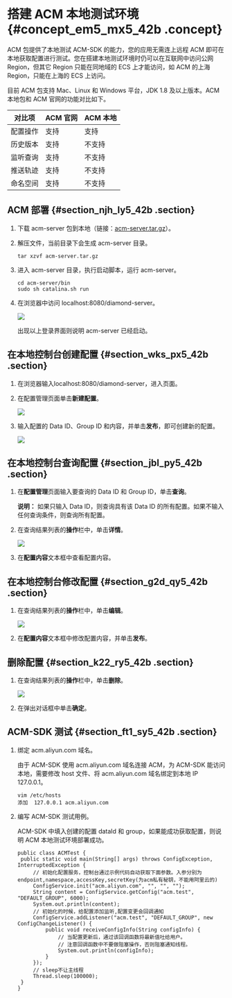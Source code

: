 # 搭建 ACM 本地测试环境 {#concept_em5_mx5_42b .concept}

ACM 包提供了本地测试 ACM-SDK 的能力，您的应用无需连上远程 ACM 即可在本地获取配置进行测试。您在搭建本地测试环境时仍可以在互联网中访问公网 Region，但其它 Region 只能在同地域的 ECS 上才能访问，如 ACM 的上海 Region，只能在上海的 ECS 上访问。

目前 ACM 包支持 Mac、Linux 和 Windows 平台，JDK 1.8 及以上版本。ACM 本地包和 ACM 官网的功能对比如下。

|对比项|ACM 官网|ACM 本地|
|---|------|------|
|配置操作|支持|支持|
|历史版本|支持|不支持|
|监听查询|支持|不支持|
|推送轨迹|支持|不支持|
|命名空间|支持|不支持|

## ACM 部署 {#section_njh_ly5_42b .section}

1.  下载 acm-server 包到本地（链接：[acm-server.tar.gz](http://docs-aliyun.cn-hangzhou.oss.aliyun-inc.com/assets/attach/66462/cn_zh/1523934799094/acm-server.tar.gz?spm=0.0.0.0.IhU2Tv&file=acm-server.tar.gz)）。
2.  解压文件，当前目录下会生成 acm-server 目录。

    ```
    tar xzvf acm-server.tar.gz
    ```

3.  进入 acm-server 目录，执行启动脚本，运行 acm-server。

    ```
    cd acm-server/bin
    sudo sh catalina.sh run
    ```

4.  在浏览器中访问 localhost:8080/diamond-server。

     ![](http://docs-aliyun.cn-hangzhou.oss.aliyun-inc.com/assets/pic/66462/cn_zh/1519974589078/%E7%B2%98%E8%B4%B4%E5%9B%BE%E7%89%87ACM1.png) 

    出现以上登录界面则说明 acm-server 已经启动。


## 在本地控制台创建配置 {#section_wks_px5_42b .section}

1.  在浏览器输入localhost:8080/diamond-server，进入页面。
2.  在配置管理页面单击**新建配置**。

     ![](http://docs-aliyun.cn-hangzhou.oss.aliyun-inc.com/assets/pic/66462/cn_zh/1519974673918/%E7%B2%98%E8%B4%B4%E5%9B%BE%E7%89%87ACM2.png) 

3.  输入配置的 Data ID、Group ID 和内容，并单击**发布**，即可创建新的配置。

     ![](http://docs-aliyun.cn-hangzhou.oss.aliyun-inc.com/assets/pic/66462/cn_zh/1519974839563/%E7%B2%98%E8%B4%B4%E5%9B%BE%E7%89%87ACM3.png) 


## 在本地控制台查询配置 {#section_jbl_py5_42b .section}

1.  在**配置管理**页面输入要查询的 Data ID 和 Group ID，单击**查询**。

    **说明：** 如果只输入 Data ID，则查询具有该 Data ID 的所有配置。如果不输入任何查询条件，则查询所有配置。

2.  在查询结果列表的**操作**栏中，单击**详情**。

     ![](http://docs-aliyun.cn-hangzhou.oss.aliyun-inc.com/assets/pic/66462/cn_zh/1519975078240/%E7%B2%98%E8%B4%B4%E5%9B%BE%E7%89%87ACM5.png) 

3.  在**配置内容**文本框中查看配置内容。

## 在本地控制台修改配置 {#section_g2d_qy5_42b .section}

1.  在查询结果列表的**操作**栏中，单击**编辑**。

     ![](http://docs-aliyun.cn-hangzhou.oss.aliyun-inc.com/assets/pic/66462/cn_zh/1519975221247/%E7%B2%98%E8%B4%B4%E5%9B%BE%E7%89%87ACM7.png) 

2.  在**配置内容**文本框中修改配置内容，并单击**发布**。

## 删除配置 {#section_k22_ry5_42b .section}

1.  在查询结果列表的**操作**栏中，单击**删除**。

     ![](http://docs-aliyun.cn-hangzhou.oss.aliyun-inc.com/assets/pic/66462/cn_zh/1519975344556/%E7%B2%98%E8%B4%B4%E5%9B%BE%E7%89%87ACM9.png) 

2.  在弹出对话框中单击**确定**。

## ACM-SDK 测试 {#section_ft1_sy5_42b .section}

1.  绑定 acm.aliyun.com 域名。

    由于 ACM-SDK 使用 acm.aliyun.com 域名连接 ACM，为 ACM-SDK 能访问本地，需要修改 host 文件、将 acm.aliyun.com 域名绑定到本地 IP 127.0.0.1。

    ```
    vim /etc/hosts
    添加  127.0.0.1 acm.aliyun.com
    ```

2.  编写 ACM-SDK 测试用例。

    ACM-SDK 中填入创建的配置 dataId 和 group，如果能成功获取配置，则说明 ACM 本地测试环境部署成功。

    ```
    public class ACMTest {
     public static void main(String[] args) throws ConfigException, InterruptedException {
         // 初始化配置服务，控制台通过示例代码自动获取下面参数。入参分别为endpoint,namespace,accessKey,secretKey(为acm私有秘钥，不能用阿里云的)
         ConfigService.init("acm.aliyun.com", "", "", "");
         String content = ConfigService.getConfig("acm.test", "DEFAULT_GROUP", 6000);
         System.out.println(content);
         // 初始化的时候，给配置添加监听,配置变更会回调通知
         ConfigService.addListener("acm.test", "DEFAULT_GROUP", new ConfigChangeListener() {
             public void receiveConfigInfo(String configInfo) {
                 // 当配置更新后，通过该回调函数将最新值吐给用户。
                 // 注意回调函数中不要做阻塞操作，否则阻塞通知线程。
                 System.out.println(configInfo);
             }
         });
         // sleep不让主线程
         Thread.sleep(100000);
     }
    }
    ```


